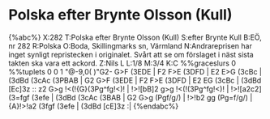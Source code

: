 # Polska efter Brynte Olsson (Kull)

{%abc%}
X:282
T:Polska efter Brynte Olsson (Kull)
S:efter Brynte Kull
B:EÖ, nr 282
R:Polska
O:Boda, Skillingmarks sn, Värmland
N:Andrareprisen har inget synligt repristecken i originalet. Svårt att se om förslaget i näst sista takten ska vara ett ackord.
Z:Nils L
L:1/8
M:3/4
K:C
%%graceslurs 0
%%tuplets 0 0 1
"@-9,0(    )"G2- G>F (3EDE | F2 F>E (3DFD | E2 E>G (3cBc | (3dBd (3cAc (3PBAB |
             G2  G>F (3EDE | F2 F>E (3DFD | E2 EG  (3cBc | (3dBd [Ec]3z ::
z2 G>g !<(!{G}(3Pg^fg!<)! | !>![bB]2 g>g !<(!(3Pg^fg!<)! | !>![a2c2] (3=fgf (3efe | (3dBd (3cAc (3BAB |
G2 G>g (Pgf/g/) | !>!b2 gg (Pg=f/g/) | {A}!>!a2 (3fgf (3efe | (3dBd [cE]3z :|
{%endabc%}
